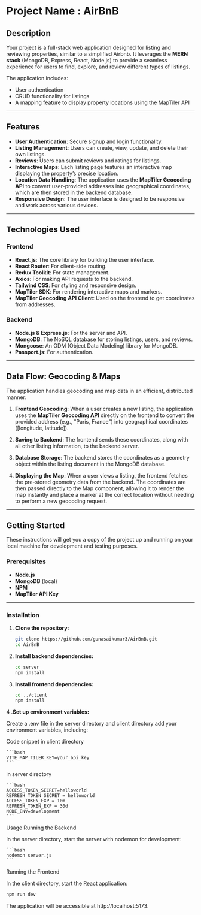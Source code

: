 # Project Name : AirBnB

## **Description**

Your project is a full-stack web application designed for listing and reviewing properties, similar to a simplified Airbnb. It leverages the **MERN stack** (MongoDB, Express, React, Node.js) to provide a seamless experience for users to find, explore, and review different types of listings.

The application includes:

- User authentication
- CRUD functionality for listings
- A mapping feature to display property locations using the MapTiler API

---

## **Features**

- **User Authentication**: Secure signup and login functionality.
- **Listing Management**: Users can create, view, update, and delete their own listings.
- **Reviews**: Users can submit reviews and ratings for listings.
- **Interactive Maps**: Each listing page features an interactive map displaying the property’s precise location.
- **Location Data Handling**: The application uses the **MapTiler Geocoding API** to convert user-provided addresses into geographical coordinates, which are then stored in the backend database.
- **Responsive Design**: The user interface is designed to be responsive and work across various devices.

---

## **Technologies Used**

### **Frontend**

- **React.js**: The core library for building the user interface.
- **React Router**: For client-side routing.
- **Redux Toolkit**: For state management.
- **Axios**: For making API requests to the backend.
- **Tailwind CSS**: For styling and responsive design.
- **MapTiler SDK**: For rendering interactive maps and markers.
- **MapTiler Geocoding API Client**: Used on the frontend to get coordinates from addresses.

### **Backend**

- **Node.js & Express.js**: For the server and API.
- **MongoDB**: The NoSQL database for storing listings, users, and reviews.
- **Mongoose**: An ODM (Object Data Modeling) library for MongoDB.
- **Passport.js**: For authentication.

---

## **Data Flow: Geocoding & Maps**

The application handles geocoding and map data in an efficient, distributed manner:

1. **Frontend Geocoding**: When a user creates a new listing, the application uses the **MapTiler Geocoding API** directly on the frontend to convert the provided address (e.g., "Paris, France") into geographical coordinates ([longitude, latitude]).

2. **Saving to Backend**: The frontend sends these coordinates, along with all other listing information, to the backend server.

3. **Database Storage**: The backend stores the coordinates as a geometry object within the listing document in the MongoDB database.

4. **Displaying the Map**: When a user views a listing, the frontend fetches the pre-stored geometry data from the backend. The coordinates are then passed directly to the Map component, allowing it to render the map instantly and place a marker at the correct location without needing to perform a new geocoding request.

---

## **Getting Started**

These instructions will get you a copy of the project up and running on your local machine for development and testing purposes.

### **Prerequisites**

- **Node.js**
- **MongoDB** (local)
- **NPM**
- **MapTiler API Key**

---

### **Installation**

1. **Clone the repository:**

   ```bash
   git clone https://github.com/gunasaikumar3/AirBnB.git
   cd AirBnB
   ```

2. **Install backend dependencies:**

   ```bash
   cd server
   npm install
   ```

3. **Install frontend dependencies:**

   ```bash
   cd ../client
   npm install
   ```

4 .**Set up environment variables:**

Create a .env file in the server directory and client directory add your environment variables, including:

Code snippet
in client directory

    ```bash
    VITE_MAP_TILER_KEY=your_api_key
    ```

in server directory

    ```bash
    ACCESS_TOKEN_SECRET=helloworld
    REFRESH_TOKEN_SECRET = helloworld
    ACCESS_TOKEN_EXP = 10m
    REFRESH_TOKEN_EXP = 30d
    NODE_ENV=development
    ```

Usage
Running the Backend

In the server directory, start the server with nodemon for development:

    ```bash
    nodemon server.js
    ```

Running the Frontend

In the client directory, start the React application:

```bash
npm run dev
```

The application will be accessible at http://localhost:5173.
